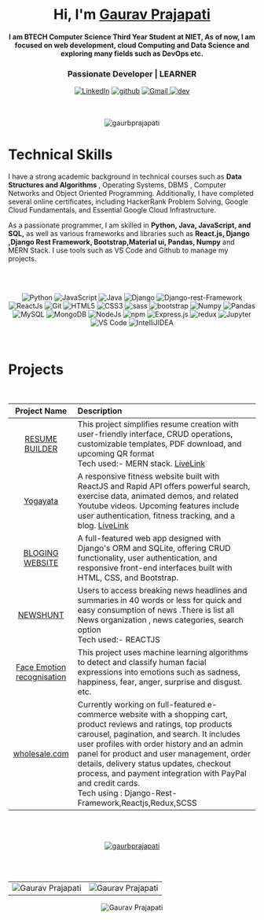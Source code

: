 

<h1 align="center" >Hi, I'm <a color="red" href="https://www.linkedin.com/in/gaurav-prajapati-297513188/" target="_blank"> Gaurav Prajapati </a></h1>

<h4 align="center" >I am <b></b> BTECH <b>Computer Science Third Year Student </b> at NIET, As of now, I am focused on <a >web development, cloud Computing and Data Science </a> and exploring many fields such as DevOps etc.</h4>

<h3 align="center"> Passionate Developer | LEARNER </h3>
<div align="center">
<a  href="https://www.linkedin.com/in/gaurav-prajapati-297513188/" target="_blank"><img alt="LinkedIn" src="https://img.shields.io/badge/linkedin%20-%230077B5.svg?&style=for-the-badge&logo=linkedin&logoColor=white" /></a>
 <a  href="https://github.com/gaurbprajapati" target="_blank"><img alt="github" src="https://img.shields.io/badge/github%20-656d76.svg?&style=for-the-badge&logo=github&logoColor=white" /></a>
<!-- <a href="https://twitter.com/varu__" target="_blank"><img src="https://img.shields.io/badge/twitter-%2300acee.svg?&style=for-the-badge&logo=twitter&logoColor=white&alt=twitter" /></a> -->
<a href="mailto:gauravprajapati094@gamil.com"><img  alt="Gmail" src="https://img.shields.io/badge/Gmail-D14836?style=for-the-badge&logo=gmail&logoColor=white" />
 <a  href="https://dev.to/gaurbprajapati" target="_blank"><img alt="dev" src="https://img.shields.io/badge/dev-000000?style=for-the-badge&logo=dev&logoColor=white">
<!-- <a  href="https://www.instagram.com/gaurbprajapati_" target="_blank"><img alt="Instagram" src="https://img.shields.io/badge/Instagram-E4405F?style=for-the-badge&logo=instagram&logoColor=white"> -->
   </a>
 </div>
 
 </br>
 </br>

<p align="center"> <img src="https://komarev.com/ghpvc/?username=gaurbprajapati&label=Profile%20views&color=0e75b6&style=flat" alt="gaurbprajapati" /> </p>






 <b></b>
  <b></b>
<!--    <b></b> -->


<h1>Technical Skills </h1>
 
I have a strong academic background in technical courses such as <b> Data Structures and Algorithms </b>, Operating Systems, DBMS , Computer Networks and Object Oriented Programming. Additionally, I have completed several online certificates, including HackerRank Problem Solving, Google Cloud Fundamentals, and Essential Google Cloud Infrastructure.

As a passionate programmer, I am skilled in <b> Python, Java, JavaScript, and SQL,</b> as well as various frameworks and libraries such as <b>React.js, Django ,Django Rest Framework, Bootstrap,Material ui, Pandas,  Numpy</b> and MERN Stack. I use tools such as VS Code and Github to manage my projects. 
<!-- I am Familar with MERN Stack as well. -->
</br>
</br>

<p align="center"> 

 <img alt="Python" src="https://img.shields.io/badge/python-%2314354C.svg?style=for-the-badge&logo=python&logoColor=white"/>
 <img alt="JavaScript" src="https://img.shields.io/badge/javascript-%23323330.svg?&style=for-the-badge&logo=javascript&logoColor=%23F7DF1E" />
 <img alt="Java" src="https://img.shields.io/badge/java-%23ED8B00.svg?&style=for-the-badge&logo=java&logoColor=white" />
  <img alt="Django" src="https://img.shields.io/badge/Django-339933.svg?&style=for-the-badge&logo=Django&logoColor=white" />
 <img alt="Django-rest-Framework" src="https://img.shields.io/badge/djangorestframework-339933.svg?&style=for-the-badge&logo=djangorestframework&logoColor=white" />
  <img alt="ReactJs" src="https://img.shields.io/badge/React-20232A?style=for-the-badge&logo=react&logoColor=61DAFB" />
 <img alt="Git" src="https://img.shields.io/badge/Git-F05032?style=for-the-badge&logo=git&logoColor=white" />
<img alt="HTML5" src="https://img.shields.io/badge/html5-%23E34F26.svg?&style=for-the-badge&logo=html5&logoColor=white" />
 <img alt="CSS3" src="https://img.shields.io/badge/css3-%231572B6.svg?&style=for-the-badge&logo=css3&logoColor=white" />
 <img alt="sass" src="https://img.shields.io/badge/sass-bf4080.svg?&style=for-the-badge&logo=sass&logoColor=white"/>
 <img alt="bootstrap" src="https://img.shields.io/badge/bootstrap-6283ff.svg?&style=for-the-badge&logo=bootsrap&logoColor=white" />
 <img alt="Numpy" src="https://img.shields.io/badge/Numpy-777BB4?style=for-the-badge&logo=numpy&logoColor=white" />
 <img alt="Pandas" src="https://img.shields.io/badge/Pandas-2C2D72?style=for-the-badge&logo=pandas&logoColor=white" />
 <img alt="MySQL" src="https://img.shields.io/badge/MySQL-00000F?style=for-the-badge&logo=mysql&logoColor=white" />
 <img alt="MongoDB" src="https://img.shields.io/badge/MongoDB-white?style=for-the-badge&logo=mongodb&logoColor=4EA94B" />
 <img alt="NodeJs" src="https://img.shields.io/badge/Node.js-339933?style=for-the-badge&logo=nodedotjs&logoColor=white" />
 <img alt="npm" src="https://img.shields.io/badge/npm-CB3837?style=for-the-badge&logo=npm&logoColor=white" />
 <img alt="Express.js" src="https://img.shields.io/badge/Express.js-000000?style=for-the-badge&logo=express&logoColor=white" />
 <img  alt="redux"  src="https://img.shields.io/badge/redux-%23ED8B00.svg?&style=for-the-badge&logo=redux&logoColor=white"/>
 <img alt="Jupyter" src="https://img.shields.io/badge/Jupyter-F37626.svg?&style=for-the-badge&logo=Jupyter&logoColor=white" />
 <img alt="VS Code" src="https://img.shields.io/badge/Visual_Studio_Code-0078D4?style=for-the-badge&logo=visual%20studio%20code&logoColor=white" />
 <img alt="IntelliJIDEA" src="https://img.shields.io/badge/IntelliJIDEA-000000.svg?style=for-the-badge&logo=intellij-idea&logoColor=white" />
</p>

</br>





<h1>Projects</h1>
</br>

| Project Name      | Description | 
| :---:        |    :----   |  
| [RESUME BUILDER](https://github.com/gaurbprajapati/QR-Based-Resume-builder)| This project simplifies resume creation with user-friendly interface, CRUD operations, customizable templates, PDF download, and upcoming QR format </br> Tech used:- MERN stack. [LiveLink](https://victor-resume-builder.herokuapp.com/login)
| [Yogayata](https://github.com/gaurbprajapati/Gym-exercises-ReactApp) | A responsive fitness website built with ReactJS and Rapid API offers powerful search, exercise data, animated demos, and related Youtube videos. Upcoming features include user authentication, fitness tracking, and a blog. [LiveLink](https://yogayatahealth.netlify.app/)
| [BLOGING WEBSITE](https://github.com/gaurbprajapati/django-blog) | A full-featured web app designed with Django's ORM and SQLite, offering CRUD functionality, user authentication, and responsive front-end interfaces built with HTML, CSS, and Bootstrap. |
| [NEWSHUNT](https://github.com/gaurbprajapati/new-app) |Users to access breaking news headlines and summaries in 40 words or less for quick and easy consumption of news .There is list all News organization , news categories, search option  </br> Tech  used:- REACTJS |
| [Face Emotion  recognisation](https://github.com/gaurbprajapati/face-emotion-recognition) |This project uses machine learning algorithms to detect and classify human facial expressions into emotions such as sadness, happiness, fear, anger, surprise and disgust. etc.|
| [wholesale.com](https:/)  |Currently working on full-featured e-commerce website with a shopping cart, product reviews and ratings, top products carousel, pagination, and search. It includes user profiles with order history and an admin panel for product and user management, order details, delivery status updates, checkout process, and payment integration with PayPal and credit cards. </br>Tech using : Django-Rest-Framework,Reactjs,Redux,SCSS

</br>
</br>


 
 <p align="center"> <a href="https://github.com/ryo-ma/github-profile-trophy"><img src="https://github-profile-trophy.vercel.app/?username=gaurbprajapati" alt="gaurbprajapati" /></a> </p>

</br>
</br>

<table align="center" >
  <tr>
   
<td><img src="https://github-readme-stats.vercel.app/api?username=gaurbprajapati&include_all_commits=true&count_private=true&show_icons=true&line_height=20&title_color=7A7ADB&icon_color=2234AE&text_color=D3D3D3&bg_color=0,000000,130F40" alt="Gaurav Prajapati" />
    <td><img src="https://github-readme-stats.vercel.app/api/top-langs?username=gaurbprajapati&show_icons=true&locale=en&layout=compact&title_color=7A7ADB&icon_color=2234AE&text_color=D3D3D3&bg_color=0,000000,130F40" alt="Gaurav Prajapati" /></td>
  </tr>
</table>


<div align="center">
<p><img align="center" src="https://github-readme-streak-stats.herokuapp.com/?user=gaurbprajapati&theme=dark" alt="Gaurav Prajapati" /></p>
  </div>
   












